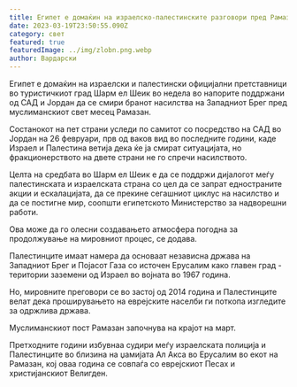 ```yaml
---
title: Египет е домаќин на израелско-палестинските разговори пред Рамазан
date: 2023-03-19T23:50:55.090Z
category: свет
featured: true
featuredImage: ../img/zlobn.png.webp
author: Вардарски
---
```


Египет е домаќин на израелски и палестински официјални претставници во туристичкиот град Шарм ел Шеик во недела во напорите поддржани од САД и Јордан да се смири бранот насилства на Западниот Брег пред муслиманскиот свет месец Рамазан.

Состанокот на пет страни уследи по самитот со посредство на САД во Јордан на 26 февруари, прв од ваков вид во последните години, каде Израел и Палестина ветија дека ќе ја смират ситуацијата, но фракционерството на двете страни не го спречи насилството.

Целта на средбата во Шарм ел Шеик е да се поддржи дијалогот меѓу палестинската и израелската страна со цел да се запрат едностраните акции и ескалацијата, да се прекине сегашниот циклус на насилство и да се постигне мир, соопшти египетското Министерство за надворешни работи.

Ова може да го олесни создавањето атмосфера погодна за продолжување на мировниот процес, се додава.

Палестинците имаат намера да основаат независна држава на Западниот Брег и Појасот Газа со источен Ерусалим како главен град - територии заземени од Израел во војната во 1967 година.

Но, мировните преговори се во застој од 2014 година и Палестинците велат дека проширувањето на еврејските населби ги поткопа изгледите за одржлива држава.

Муслиманскиот пост Рамазан започнува на крајот на март.

Претходните години избувнаа судири меѓу израелската полиција и Палестинците во близина на џамијата Ал Акса во Ерусалим во екот на Рамазан, кој оваа година се совпаѓа со еврејскиот Песах и христијанскиот Велигден.
